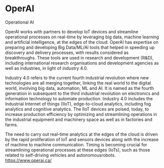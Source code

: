# OperAI
Operational AI 

OperAI works with partners to develop IoT devices and streamline operational processes on real-time by leveraging big data, machine learning and artificial intelligence, at the edges of the cloud. OperAI has expertise on preparing and developing Big Data/ML/AI tools that helped in speeding up discovery and delivery processes, with results considered as breakthroughs. These tools are used in research and development (R&D), including international research organisations and development agencies as well as industries, in light of industry 4.0.

Industry 4.0 refers to the current fourth industrial revolution where new technologies are all merging together, linking the real world to the digital world, involving big data, automation, ML and AI. It is named as the fourth generation in subsequent to the third industrial revolution on electronics and information technology to automate production. Industry 4.0 includes the Industrial Internet of things (IIoT), edge-to-cloud analytics, including fog analytics and cognitive analytics. The IIoT devices are poised, today, to increase production efficiency by optimizing and streamlining operations in the industrial equipment and machinery space as well as in factories and farms. 

The need to carry out real-time analytics at the edges of the cloud is driven by the rapid proliferation of IoT and sensors devices along with the increase of machine to machine communication. Timing is becoming crucial  for streamlining operational processes at these edges (IoTs), such as those related to self-driving vehicles and autonomous ​robots.
https://www.operai.ca/
